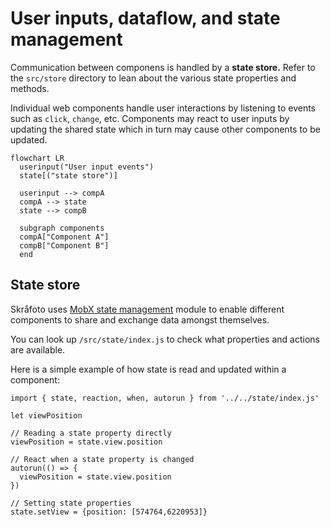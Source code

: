 # User inputs, dataflow, and state management

Communication between componens is handled by a **state store.** Refer to the `src/store` directory to lean about the various state properties and methods.

Individual web components handle user interactions by listening to events such as `click`, `change`, etc. 
Components may react to user inputs by updating the shared state which in turn may cause other components to be updated.

```mermaid
flowchart LR
  userinput("User input events")
  state[("state store")]

  userinput --> compA
  compA --> state
  state --> compB

  subgraph components
  compA["Component A"]
  compB["Component B"]
  end
```

## State store

Skråfoto uses [MobX state management](https://mobx.js.org/) module to enable different components to share and exchange data amongst themselves.

You can look up `/src/state/index.js` to check what properties and actions are available.

Here is a simple example of how state is read and updated within a component:
```
import { state, reaction, when, autorun } from '../../state/index.js'

let viewPosition

// Reading a state property directly
viewPosition = state.view.position

// React when a state property is changed
autorun(() => {
  viewPosition = state.view.position
})

// Setting state properties
state.setView = {position: [574764,6220953]}
```